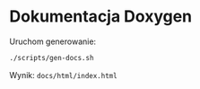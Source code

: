 # Dokumentacja Doxygen

Uruchom generowanie:
```bash
./scripts/gen-docs.sh
```
Wynik: `docs/html/index.html`
